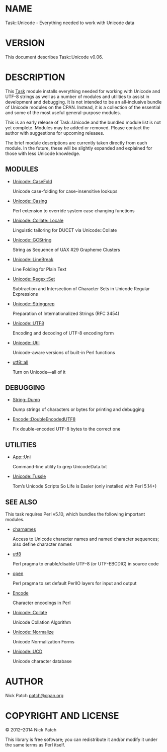 # NAME

Task::Unicode - Everything needed to work with Unicode data

# VERSION

This document describes Task::Unicode v0.06.

# DESCRIPTION

This [Task](https://metacpan.org/pod/Task) module installs everything needed for working with Unicode and
UTF-8 strings as well as a number of modules and utilities to assist in
development and debugging.  It is not intended to be an all-inclusive bundle
of Unicode modules on the CPAN.  Instead, it is a collection of the essential
and some of the most useful general-purpose modules.

This is an early release of Task::Unicode and the bundled module list is not
yet complete.  Modules may be added or removed.  Please contact the author
with suggestions for upcoming releases.

The brief module descriptions are currently taken directly from each module.
In the future, these will be slightly expanded and explained for those with
less Unicode knowledge.

## MODULES

- [Unicode::CaseFold](https://metacpan.org/pod/Unicode::CaseFold)

    Unicode case-folding for case-insensitive lookups

- [Unicode::Casing](https://metacpan.org/pod/Unicode::Casing)

    Perl extension to override system case changing functions

- [Unicode::Collate::Locale](https://metacpan.org/pod/Unicode::Collate::Locale)

    Linguistic tailoring for DUCET via Unicode::Collate

- [Unicode::GCString](https://metacpan.org/pod/Unicode::GCString)

    String as Sequence of UAX #29 Grapheme Clusters

- [Unicode::LineBreak](https://metacpan.org/pod/Unicode::LineBreak)

    Line Folding for Plain Text

- [Unicode::Regex::Set](https://metacpan.org/pod/Unicode::Regex::Set)

    Subtraction and Intersection of Character Sets in Unicode Regular Expressions

- [Unicode::Stringprep](https://metacpan.org/pod/Unicode::Stringprep)

    Preparation of Internationalized Strings (RFC 3454)

- [Unicode::UTF8](https://metacpan.org/pod/Unicode::UTF8)

    Encoding and decoding of UTF-8 encoding form

- [Unicode::Util](https://metacpan.org/pod/Unicode::Util)

    Unicode-aware versions of built-in Perl functions

- [utf8::all](https://metacpan.org/pod/utf8::all)

    Turn on Unicode—all of it

## DEBUGGING

- [String::Dump](https://metacpan.org/pod/String::Dump)

    Dump strings of characters or bytes for printing and debugging

- [Encode::DoubleEncodedUTF8](https://metacpan.org/pod/Encode::DoubleEncodedUTF8)

    Fix double-encoded UTF-8 bytes to the correct one

## UTILITIES

- [App::Uni](https://metacpan.org/pod/App::Uni)

    Command-line utility to grep UnicodeData.txt

- [Unicode::Tussle](https://metacpan.org/pod/Unicode::Tussle)

    Tom’s Unicode Scripts So Life is Easier (only installed with Perl 5.14+)

## SEE ALSO

This task requires Perl v5.10, which bundles the following important modules.

- [charnames](https://metacpan.org/pod/charnames)

    Access to Unicode character names and named character sequences; also define
    character names

- [utf8](https://metacpan.org/pod/utf8)

    Perl pragma to enable/disable UTF-8 (or UTF-EBCDIC) in source code

- [open](https://metacpan.org/pod/open)

    Perl pragma to set default PerlIO layers for input and output

- [Encode](https://metacpan.org/pod/Encode)

    Character encodings in Perl

- [Unicode::Collate](https://metacpan.org/pod/Unicode::Collate)

    Unicode Collation Algorithm

- [Unicode::Normalize](https://metacpan.org/pod/Unicode::Normalize)

    Unicode Normalization Forms

- [Unicode::UCD](https://metacpan.org/pod/Unicode::UCD)

    Unicode character database

# AUTHOR

Nick Patch <patch@cpan.org>

# COPYRIGHT AND LICENSE

© 2012–2014 Nick Patch

This library is free software; you can redistribute it and/or modify it under
the same terms as Perl itself.
